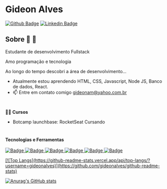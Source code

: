 # Gideon Alves

[![Github Badge](https://img.shields.io/badge/-Github-000?style=flat-square&logo=Github&logoColor=white&link=https://github.com/fagnerpsantos)](https://github.com/gideonalves)
[![Linkedin Badge](https://img.shields.io/badge/-LinkedIn-blue?style=flat-square&logo=Linkedin&logoColor=white&link=https://www.linkedin.com/in/fagnerpsantos/)](c)

## Sobre 💪 🧨


<p> Estudante de desenvolvimento Fullstack</p>

<p>Amo programação e tecnologia</p>
<p>Ao longo do tempo descobri a área de desenvolvimento... </p>

- Atualmente estou aprendendo HTML, CSS, Javascript, Node JS, Banco de dados, React.
- 📫 Entre em contato comigo gideonam@yahoo.com.br 
  #

👨‍💻  **Cursos**

- Botcamp launchbase: RocketSeat Cursando

  
  #
<strong>Tecnologias e Ferramentas</strong><br><br>
<a href="https://github.com/gideonalves">
![Badge](https://img.shields.io/badge/-HTML5-%23E44D27?style=flat-square&logo=html5&logoColor=ffffff)
![Badge](https://img.shields.io/badge/-CSS3-%231572B6?style=flat-square&logo=css3)
![Badge](https://img.shields.io/badge/-JavaScript-%23F7DF1C?style=flat-square&amp;logo=javascript&amp;logoColor=000000&amp;labelColor=%23F7DF1C&amp;color=%23FFCE5A)
![Badge](https://img.shields.io/badge/-Bootstrap-563D7C?style=flat-square&logo=Bootstrap&logoColor=%23ffffff)
![Badge](https://img.shields.io/badge/-Git-%23F05032?style=flat-square&logo=git&logoColor=%23ffffff)
![Badge](https://img.shields.io/badge/-GitHub-181717?style=flat-square&logo=github)
  </a>



<a href="https://github.com/gideonalves">
[![Top Langs](https://github-readme-stats.vercel.app/api/top-langs/?username=gideonalves)](https://github.com/gideonalves/github-readme-stats)


![Anurag's GitHub stats](https://github-readme-stats.vercel.app/api?username=gideonalves&show_icons=true&theme=radical)
  </a>






